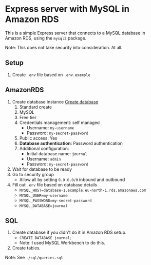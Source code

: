 # Express server with MySQL in Amazon RDS

This is a simple Express server that connects to a MySQL database in Amazon RDS, using the `mysql2` package.

Note: This does not take security into consideration. At all.

## Setup

1. Create `.env` file based on `.env.example`

## AmazonRDS

1. Create database instance [Create database](https://eu-north-1.console.aws.amazon.com/rds/home?region=eu-north-1#launch-dbinstance:)
   1. Standard create
   2. MySQL
   3. Free tier
   4. Credentials management: self managed
      - Username: `my-username`
      - Password: `my-secret-password`
   5. Public access: Yes
   6. **Database authentication**: Password authentication
   7. Additional configuration:
      - Initial database name: `journal`
      - Username: `admin`
      - Password: `my-secret-password`
2. Wait for database to be ready
3. Go to security group
   - Allow all by setting `0.0.0.0/0` inbound and outbound
4. Fill out `.env` file based on database details
   - `MYSQL_HOST=database-1.example.eu-north-1.rds.amazonaws.com`
   - `MYSQL_USER=my-username`
   - `MYSQL_PASSWORD=my-secret-password`
   - `MYSQL_DATABASE=journal`

## SQL

1. Create database if you didn't do it in Amazon RDS setup.
   - `CREATE DATABASE journal;`
   - Note: I used MySQL Workbench to do this.
2. Create tables.

Note: See `./sql/queries.sql`
